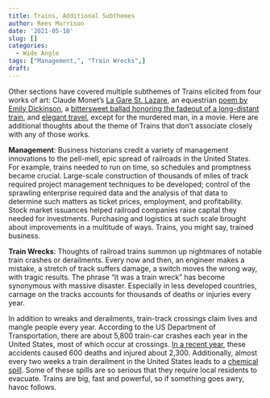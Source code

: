 ```yaml
---
title: Trains, Additional Subthemes
author: Rees Morrison
date: '2021-05-10'
slug: []
categories:
  - Wide Angle
tags: ["Management,", "Train Wrecks",] 
draft: 
---
```


Other sections have covered multiple subthemes of Trains elicited from four works of art:   Claude Monet’s [La Gare St. Lazare](https://themesfromart.com/post/2021-05-10-trainslazare/trainslazare/), an equestrian [poem by Emily Dickinson](https://themesfromart.com/post/2021-05-10-trains-from-the-railway-train-a-poem-by-emily-dickineson/trainsdickinson/), a [bittersweet ballad honoring the fadeout of a long-distant train](https://themesfromart.com/post/2021-05-10-trainsorleans/trainsorleans/), and [elegant travel](https://themesfromart.com/post/2021-05-10-trains-from-murder-on-the-orient-express-a-movie-directed-by-sidney-lumet/trainsorient/), except for the murdered man, in a movie. Here are additional thoughts about the theme of Trains that don’t associate closely with any of those works.

**Management**: Business historians credit a variety of management innovations to the pell-mell, epic spread of railroads in the United States.  For example, trains needed to run on time, so schedules and promptness became crucial.  Large-scale construction of thousands of miles of track required project management techniques to be developed; control of the sprawling enterprise required data and the analysis of that data to determine such matters as ticket prices, employment, and profitability.  Stock market issuances helped railroad companies raise capital they needed for investments.  Purchasing and logistics at such scale brought about improvements in a multitude of ways.  Trains, you might say, trained business.

**Train Wrecks**:  Thoughts of railroad trains summon up nightmares of notable train crashes or derailments.  Every now and then, an engineer makes a mistake, a stretch of track suffers damage, a switch moves the wrong way, with tragic results.  The phrase “it was a train wreck” has become synonymous with massive disaster.  Especially in less developed countries, carnage on the tracks accounts for thousands of deaths or injuries every year.  

In addition to wreaks and derailments, train-track crossings claim lives and mangle people every year.  According to the US Department of Transportation, there are about 5,800 train-car crashes each year in the United States, most of which occur at crossings.  [In a recent year]( https://www.bts.gov/content/train-fatalities-injuries-and-accidents-type-accidenta), these accidents caused 600 deaths and injured about 2,300.  Additionally, almost every two weeks a train derailment in the United States leads to a [chemical spill](https://www.mcaleerlaw.com/train-accident-statistics.html). Some of these spills are so serious that they require local residents to evacuate.  Trains are big, fast and powerful, so if something goes awry, havoc follows.

